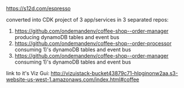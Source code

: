 https://s12d.com/espresso

converted into CDK project of 3 app/services in 3 separated repos:

1) https://github.com/ondemandenv/coffee-shop--order-manager  producing dynamoDB tables and event bus
2) https://github.com/ondemandenv/coffee-shop--order-processor consuming 1)'s dynamoDB tables and event bus
3) https://github.com/ondemandenv/coffee-shop--order-manager consuming 1)'s dynamoDB tables and event bus

link to it's Viz Gui: http://vizuistack-bucket43879c71-hlpginonw2aa.s3-website-us-west-1.amazonaws.com/index.html#coffee